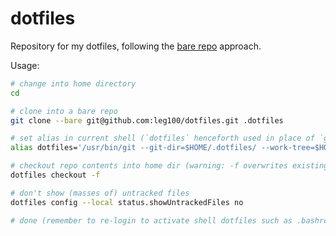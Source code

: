 # dotfiles

Repository for my dotfiles, following the [bare repo](https://www.atlassian.com/git/tutorials/dotfiles) approach.

Usage:

```bash
# change into home directory
cd

# clone into a bare repo
git clone --bare git@github.com:leg100/dotfiles.git .dotfiles

# set alias in current shell (`dotfiles` henceforth used in place of `git`)
alias dotfiles='/usr/bin/git --git-dir=$HOME/.dotfiles/ --work-tree=$HOME'

# checkout repo contents into home dir (warning: -f overwrites existing files)
dotfiles checkout -f

# don't show (masses of) untracked files
dotfiles config --local status.showUntrackedFiles no

# done (remember to re-login to activate shell dotfiles such as .bashrc)
```
